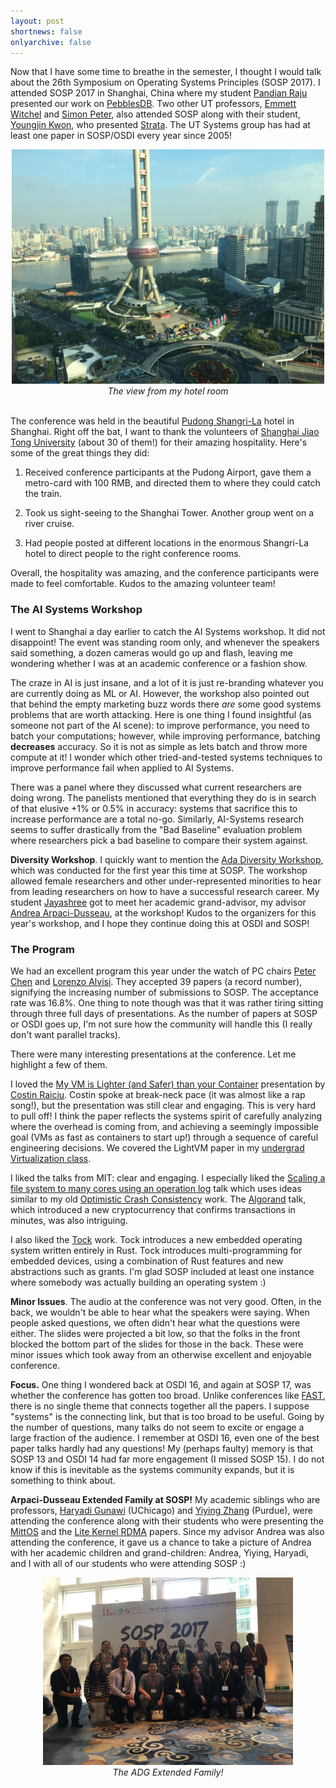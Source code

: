```yaml
---
layout: post
shortnews: false
onlyarchive: false
---
```


Now that I have some time to breathe in the semester, I thought I
would talk about the 26th Symposium on Operating Systems Principles
(SOSP 2017). I attended SOSP 2017 in Shanghai, China where my student
[Pandian Raju](https://www.linkedin.com/in/pandianraju/) presented our
work on [PebblesDB](https://github.com/utsaslab/pebblesdb). Two other
UT professors, [Emmett Witchel](https://www.cs.utexas.edu/~witchel/)
and [Simon Peter](https://www.cs.utexas.edu/~simon/), also attended
SOSP along with their student, [Youngjin
Kwon](https://www.cs.utexas.edu/~yjkwon/), who presented
[Strata](http://cs.utexas.edu/~yjkwon/pdfs/sosp17-strata.pdf). The UT
Systems group has had at least one paper in SOSP/OSDI every year since
2005!

<center>    
<img src="/img/shanghai-view.jpg" width="500" text-align="center" padding="10" >
<br><i>The view from my hotel room</i>
<br><br>
</center>
    
The conference was held in the beautiful [Pudong
Shangri-La](http://www.shangri-la.com/shanghai/pudongshangrila/) hotel
in Shanghai. Right off the bat, I want to thank the volunteers of
[Shanghai Jiao Tong University](http://en.sjtu.edu.cn) (about 30 of
them!) for their amazing hospitality. Here's some of the great things
they did:

1. Received conference participants at the Pudong Airport, gave them a
metro-card with 100 RMB, and directed them to where they could catch
the train.

2. Took us sight-seeing to the Shanghai Tower. Another group went on a
river cruise.

3. Had people posted at different locations in the enormous Shangri-La
hotel to direct people to the right conference rooms.

Overall, the hospitality was amazing, and the conference participants
were made to feel comfortable. Kudos to the amazing volunteer team!
    
### The AI Systems Workshop

I went to Shanghai a day earlier to catch the AI Systems workshop. It
did not disappoint! The event was standing room only, and whenever the
speakers said something, a dozen cameras would go up and flash,
leaving me wondering whether I was at an academic conference or a
fashion show.

The craze in AI is just insane, and a lot of it is just re-branding
whatever you are currently doing as ML or AI. However, the workshop
also pointed out that behind the empty marketing buzz words there
*are* some good systems problems that are worth attacking. Here is one
thing I found insightful (as someone not part of the AI scene): to
improve performance, you need to batch your computations; however,
while improving performance, batching **decreases** accuracy. So it is
not as simple as lets batch and throw more compute at it! I wonder
which other tried-and-tested systems techniques to improve performance
fail when applied to AI Systems.

There was a panel where they discussed what current researchers are
doing wrong. The panelists mentioned that everything they do is in
search of that elusive +1% or 0.5% in accuracy: systems that sacrifice
this to increase performance are a total no-go. Similarly, AI-Systems
research seems to suffer drastically from the "Bad Baseline"
evaluation problem where researchers pick a bad baseline to compare
their system against. 

**Diversity Workshop**. I quickly want to mention the [Ada Diversity
  Workshop](https://www.sigops.org/sosp/sosp17/workshop-ada.html),
  which was conducted for the first year this time at SOSP. The
  workshop allowed female researchers and other under-represented
  minorities to hear from leading researchers on how to have a
  successful research career. My student
  [Jayashree](https://www.cs.utexas.edu/~jaya/index.html) got to meet
  her academic grand-advisor, my advisor [Andrea
  Arpaci-Dusseau](http://pages.cs.wisc.edu/~dusseau/), at the
  workshop! Kudos to the organizers for this year's workshop, and I
  hope they continue doing this at OSDI and SOSP!

### The Program

We had an excellent program this year under the watch of PC chairs
[Peter Chen](http://web.eecs.umich.edu/~pmchen/) and [Lorenzo
Alvisi](https://www.cs.utexas.edu/~lorenzo/). They accepted 39 papers
(a record number), signifying the increasing number of submissions to
SOSP. The acceptance rate was 16.8%. One thing to note though was that
it was rather tiring sitting through three full days of
presentations. As the number of papers at SOSP or OSDI goes up, I'm
not sure how the community will handle this (I really don't want
parallel tracks).

There were many interesting presentations at the conference. Let me
highlight a few of them.
    
I loved the [My VM is Lighter (and Safer) than your
Container](http://cnp.neclab.eu/projects/lightvm/lightvm.pdf)
presentation by [Costin
Raiciu](https://cs.pub.ro/index.php/people/userprofile/costin_raiciu). Costin
spoke at break-neck pace (it was almost like a rap song!), but the
presentation was still clear and engaging. This is very hard to pull
off! I think the paper reflects the systems spirit of carefully
analyzing where the overhead is coming from, and achieving a seemingly
impossible goal (VMs as fast as containers to start up!) through a
sequence of careful engineering decisions. We covered the LightVM
paper in my [undergrad Virtualization
class](http://www.cs.utexas.edu/~vijay/cs378-f17/index.htm).

I liked the talks from MIT: clear and engaging. I especially liked the
[Scaling a file system to many cores using an operation
log](https://dl.acm.org/authorize?N47149) talk which uses ideas
similar to my old [Optimistic Crash
Consistency](http://research.cs.wisc.edu/adsl/Publications/optfs-sosp13.pdf)
work. The [Algorand](https://dl.acm.org/authorize?N47148) talk, which
introduced a new cryptocurrency that confirms transactions in minutes,
was also intriguing.

I also liked the [Tock](https://dl.acm.org/authorize?N47259)
work. Tock introduces a new embedded operating system written entirely
in Rust. Tock introduces multi-programming for embedded devices, using
a combination of Rust features and new abstractions such as
grants. I'm glad SOSP included at least one instance where somebody
was actually building an operating system :)
    
**Minor Issues**. The audio at the conference was not very
  good. Often, in the back, we wouldn't be able to hear what the
  speakers were saying. When people asked questions, we often didn't
  hear what the questions were either. The slides were projected a bit
  low, so that the folks in the front blocked the bottom part of the
  slides for those in the back. These were minor issues which took
  away from an otherwise excellent and enjoyable conference.

**Focus.** One thing I wondered back at OSDI 16, and again at SOSP 17,
  was whether the conference has gotten too broad. Unlike conferences
  like [FAST](https://www.usenix.org/conference/fast17), there is no
  single theme that connects together all the papers. I suppose
  "systems" is the connecting link, but that is too broad to be
  useful. Going by the number of questions, many talks do not seem to
  excite or engage a large fraction of the audience. I remember at
  OSDI 16, even one of the best paper talks hardly had any questions!
  My (perhaps faulty) memory is that SOSP 13 and OSDI 14 had far more
  engagement (I missed SOSP 15).  I do not know if this is inevitable
  as the systems community expands, but it is something to think
  about.
        
**Arpaci-Dusseau Extended Family at SOSP!** My academic siblings who
  are professors, [Haryadi
  Gunawi](http://people.cs.uchicago.edu/~haryadi/) (UChicago) and
  [Yiying Zhang](https://engineering.purdue.edu/~yiying/) (Purdue),
  were attending the conference along with their students who were
  presenting the [MittOS](https://dl.acm.org/authorize?N47255) and the
  [Lite Kernel RDMA](https://dl.acm.org/authorize?N47253)
  papers. Since my advisor Andrea was also attending the conference,
  it gave us a chance to take a picture of Andrea with her academic
  children and grand-children: Andrea, Yiying, Haryadi, and I with all
  of our students who were attending SOSP :)

<center>    
<img src="/img/adg-sosp.jpg" width="400">
<br><i>The ADG Extended Family!</i><br>
</center>        